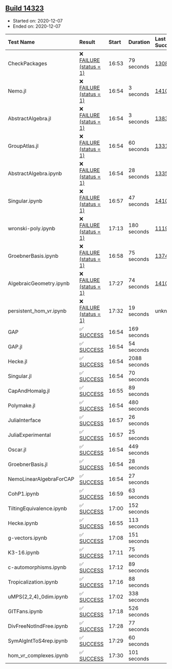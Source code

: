## [Build 14323](https://oscarci.mathematik.uni-kl.de/job/oscar/14323/)

* Started on: 2020-12-07
* Ended on: 2020-12-07

| Test Name    | Result | Start | Duration | Last Success | First Failure |
|:-------------|:-------|:------|:---------|:-------------|:--------------|
| CheckPackages | ❌ [FAILURE (status = 1)](https://oscarci.mathematik.uni-kl.de/job/oscar/14323/artifact/logs/build-14323/CheckPackages.log) | 16:53 | 79 seconds | [13085](https://oscarci.mathematik.uni-kl.de/job/oscar/13085/) | [13086](https://oscarci.mathematik.uni-kl.de/job/oscar/13086/) |
| Nemo.jl | ❌ [FAILURE (status = 1)](https://oscarci.mathematik.uni-kl.de/job/oscar/14323/artifact/logs/build-14323/Nemo.jl.log) | 16:54 | 3 seconds | [14101](https://oscarci.mathematik.uni-kl.de/job/oscar/14101/) | [14102](https://oscarci.mathematik.uni-kl.de/job/oscar/14102/) |
| AbstractAlgebra.jl | ❌ [FAILURE (status = 1)](https://oscarci.mathematik.uni-kl.de/job/oscar/14323/artifact/logs/build-14323/AbstractAlgebra.jl.log) | 16:54 | 3 seconds | [13837](https://oscarci.mathematik.uni-kl.de/job/oscar/13837/) | [13838](https://oscarci.mathematik.uni-kl.de/job/oscar/13838/) |
| GroupAtlas.jl | ❌ [FAILURE (status = 1)](https://oscarci.mathematik.uni-kl.de/job/oscar/14323/artifact/logs/build-14323/GroupAtlas.jl.log) | 16:54 | 60 seconds | [13311](https://oscarci.mathematik.uni-kl.de/job/oscar/13311/) | [13312](https://oscarci.mathematik.uni-kl.de/job/oscar/13312/) |
| AbstractAlgebra.ipynb | ❌ [FAILURE (status = 1)](https://oscarci.mathematik.uni-kl.de/job/oscar/14323/artifact/logs/build-14323/AbstractAlgebra.ipynb.log) | 16:54 | 28 seconds | [13355](https://oscarci.mathematik.uni-kl.de/job/oscar/13355/) | [13356](https://oscarci.mathematik.uni-kl.de/job/oscar/13356/) |
| Singular.ipynb | ❌ [FAILURE (status = 1)](https://oscarci.mathematik.uni-kl.de/job/oscar/14323/artifact/logs/build-14323/Singular.ipynb.log) | 16:57 | 47 seconds | [14101](https://oscarci.mathematik.uni-kl.de/job/oscar/14101/) | [14102](https://oscarci.mathematik.uni-kl.de/job/oscar/14102/) |
| wronski-poly.ipynb | ❌ [FAILURE (status = 1)](https://oscarci.mathematik.uni-kl.de/job/oscar/14323/artifact/logs/build-14323/wronski-poly.ipynb.log) | 17:13 | 180 seconds | [11192](https://oscarci.mathematik.uni-kl.de/job/oscar/11192/) | [11193](https://oscarci.mathematik.uni-kl.de/job/oscar/11193/) |
| GroebnerBasis.ipynb | ❌ [FAILURE (status = 1)](https://oscarci.mathematik.uni-kl.de/job/oscar/14323/artifact/logs/build-14323/GroebnerBasis.ipynb.log) | 16:58 | 75 seconds | [13748](https://oscarci.mathematik.uni-kl.de/job/oscar/13748/) | [13749](https://oscarci.mathematik.uni-kl.de/job/oscar/13749/) |
| AlgebraicGeometry.ipynb | ❌ [FAILURE (status = 1)](https://oscarci.mathematik.uni-kl.de/job/oscar/14323/artifact/logs/build-14323/AlgebraicGeometry.ipynb.log) | 17:27 | 74 seconds | [14101](https://oscarci.mathematik.uni-kl.de/job/oscar/14101/) | [14102](https://oscarci.mathematik.uni-kl.de/job/oscar/14102/) |
| persistent_hom_vr.ipynb | ❌ [FAILURE (status = 1)](https://oscarci.mathematik.uni-kl.de/job/oscar/14323/artifact/logs/build-14323/persistent_hom_vr.ipynb.log) | 17:32 | 19 seconds | unknown | unknown |
| GAP | ✅ [SUCCESS](https://oscarci.mathematik.uni-kl.de/job/oscar/14323/artifact/logs/build-14323/GAP.log) | 16:54 | 169 seconds |  |  |
| GAP.jl | ✅ [SUCCESS](https://oscarci.mathematik.uni-kl.de/job/oscar/14323/artifact/logs/build-14323/GAP.jl.log) | 16:54 | 54 seconds |  |  |
| Hecke.jl | ✅ [SUCCESS](https://oscarci.mathematik.uni-kl.de/job/oscar/14323/artifact/logs/build-14323/Hecke.jl.log) | 16:54 | 2088 seconds |  |  |
| Singular.jl | ✅ [SUCCESS](https://oscarci.mathematik.uni-kl.de/job/oscar/14323/artifact/logs/build-14323/Singular.jl.log) | 16:54 | 70 seconds |  |  |
| CapAndHomalg.jl | ✅ [SUCCESS](https://oscarci.mathematik.uni-kl.de/job/oscar/14323/artifact/logs/build-14323/CapAndHomalg.jl.log) | 16:55 | 89 seconds |  |  |
| Polymake.jl | ✅ [SUCCESS](https://oscarci.mathematik.uni-kl.de/job/oscar/14323/artifact/logs/build-14323/Polymake.jl.log) | 16:54 | 480 seconds |  |  |
| JuliaInterface | ✅ [SUCCESS](https://oscarci.mathematik.uni-kl.de/job/oscar/14323/artifact/logs/build-14323/JuliaInterface.log) | 16:57 | 26 seconds |  |  |
| JuliaExperimental | ✅ [SUCCESS](https://oscarci.mathematik.uni-kl.de/job/oscar/14323/artifact/logs/build-14323/JuliaExperimental.log) | 16:57 | 25 seconds |  |  |
| Oscar.jl | ✅ [SUCCESS](https://oscarci.mathematik.uni-kl.de/job/oscar/14323/artifact/logs/build-14323/Oscar.jl.log) | 16:54 | 449 seconds |  |  |
| GroebnerBasis.jl | ✅ [SUCCESS](https://oscarci.mathematik.uni-kl.de/job/oscar/14323/artifact/logs/build-14323/GroebnerBasis.jl.log) | 16:54 | 28 seconds |  |  |
| NemoLinearAlgebraForCAP | ✅ [SUCCESS](https://oscarci.mathematik.uni-kl.de/job/oscar/14323/artifact/logs/build-14323/NemoLinearAlgebraForCAP.log) | 16:54 | 27 seconds |  |  |
| CohP1.ipynb | ✅ [SUCCESS](https://oscarci.mathematik.uni-kl.de/job/oscar/14323/artifact/logs/build-14323/CohP1.ipynb.log) | 16:59 | 63 seconds |  |  |
| TiltingEquivalence.ipynb | ✅ [SUCCESS](https://oscarci.mathematik.uni-kl.de/job/oscar/14323/artifact/logs/build-14323/TiltingEquivalence.ipynb.log) | 17:00 | 152 seconds |  |  |
| Hecke.ipynb | ✅ [SUCCESS](https://oscarci.mathematik.uni-kl.de/job/oscar/14323/artifact/logs/build-14323/Hecke.ipynb.log) | 16:55 | 113 seconds |  |  |
| g-vectors.ipynb | ✅ [SUCCESS](https://oscarci.mathematik.uni-kl.de/job/oscar/14323/artifact/logs/build-14323/g-vectors.ipynb.log) | 17:08 | 151 seconds |  |  |
| K3-16.ipynb | ✅ [SUCCESS](https://oscarci.mathematik.uni-kl.de/job/oscar/14323/artifact/logs/build-14323/K3-16.ipynb.log) | 17:11 | 75 seconds |  |  |
| c-automorphisms.ipynb | ✅ [SUCCESS](https://oscarci.mathematik.uni-kl.de/job/oscar/14323/artifact/logs/build-14323/c-automorphisms.ipynb.log) | 17:12 | 89 seconds |  |  |
| Tropicalization.ipynb | ✅ [SUCCESS](https://oscarci.mathematik.uni-kl.de/job/oscar/14323/artifact/logs/build-14323/Tropicalization.ipynb.log) | 17:16 | 88 seconds |  |  |
| uMPS(2,2,4)_0dim.ipynb | ✅ [SUCCESS](https://oscarci.mathematik.uni-kl.de/job/oscar/14323/artifact/logs/build-14323/uMPS-2-2-4-_0dim.ipynb.log) | 17:02 | 338 seconds |  |  |
| GITFans.ipynb | ✅ [SUCCESS](https://oscarci.mathematik.uni-kl.de/job/oscar/14323/artifact/logs/build-14323/GITFans.ipynb.log) | 17:18 | 526 seconds |  |  |
| DivFreeNotIndFree.ipynb | ✅ [SUCCESS](https://oscarci.mathematik.uni-kl.de/job/oscar/14323/artifact/logs/build-14323/DivFreeNotIndFree.ipynb.log) | 17:28 | 77 seconds |  |  |
| SymAlgIntToS4rep.ipynb | ✅ [SUCCESS](https://oscarci.mathematik.uni-kl.de/job/oscar/14323/artifact/logs/build-14323/SymAlgIntToS4rep.ipynb.log) | 17:29 | 60 seconds |  |  |
| hom_vr_complexes.ipynb | ✅ [SUCCESS](https://oscarci.mathematik.uni-kl.de/job/oscar/14323/artifact/logs/build-14323/hom_vr_complexes.ipynb.log) | 17:30 | 101 seconds |  |  |
